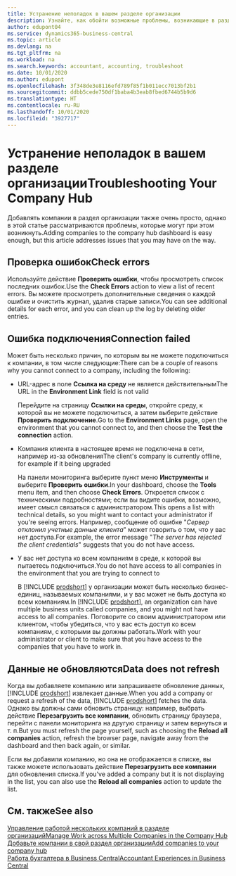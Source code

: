 ```yaml
---
title: Устранение неполадок в вашем разделе организации
description: Узнайте, как обойти возможные проблемы, возникающие в разделе организации в Dynamics 365 Business Central.
author: edupont04
ms.service: dynamics365-business-central
ms.topic: article
ms.devlang: na
ms.tgt_pltfrm: na
ms.workload: na
ms.search.keywords: accountant, accounting, troubleshoot
ms.date: 10/01/2020
ms.author: edupont
ms.openlocfilehash: 3f348de3e8116efd789f85f1b011ecc7013bf2b1
ms.sourcegitcommit: ddbb5cede750df1baba4b3eab8fbed6744b5b9d6
ms.translationtype: HT
ms.contentlocale: ru-RU
ms.lasthandoff: 10/01/2020
ms.locfileid: "3927717"
---
```

# <a name="troubleshooting-your-company-hub"></a><span data-ttu-id="e9f97-103">Устранение неполадок в вашем разделе организации</span><span class="sxs-lookup"><span data-stu-id="e9f97-103">Troubleshooting Your Company Hub</span></span>

<span data-ttu-id="e9f97-104">Добавлять компании в раздел организации также очень просто, однако в этой статье рассматриваются проблемы, которые могут при этом возникнуть.</span><span class="sxs-lookup"><span data-stu-id="e9f97-104">Adding companies to the company hub dashboard is easy enough, but this article addresses issues that you may have on the way.</span></span>  

## <a name="check-errors"></a><span data-ttu-id="e9f97-105">Проверка ошибок</span><span class="sxs-lookup"><span data-stu-id="e9f97-105">Check errors</span></span>

<span data-ttu-id="e9f97-106">Используйте действие **Проверить ошибки**, чтобы просмотреть список последних ошибок.</span><span class="sxs-lookup"><span data-stu-id="e9f97-106">Use the **Check Errors** action to view a list of recent errors.</span></span> <span data-ttu-id="e9f97-107">Вы можете просмотреть дополнительные сведения о каждой ошибке и очистить журнал, удалив старые записи.</span><span class="sxs-lookup"><span data-stu-id="e9f97-107">You can see additional details for each error, and you can clean up the log by deleting older entries.</span></span>  

## <a name="connection-failed"></a><span data-ttu-id="e9f97-108">Ошибка подключения</span><span class="sxs-lookup"><span data-stu-id="e9f97-108">Connection failed</span></span>

<span data-ttu-id="e9f97-109">Может быть несколько причин, по которым вы не можете подключиться к компании, в том числе следующие:</span><span class="sxs-lookup"><span data-stu-id="e9f97-109">There can be a couple of reasons why you cannot connect to a company, including the following:</span></span>

- <span data-ttu-id="e9f97-110">URL-адрес в поле **Ссылка на среду** не является действительным</span><span class="sxs-lookup"><span data-stu-id="e9f97-110">The URL in the **Environment Link** field is not valid</span></span>  

  <span data-ttu-id="e9f97-111">Перейдите на страницу **Ссылки на среды**, откройте среду, к которой вы не можете подключиться, а затем выберите действие **Проверить подключение**.</span><span class="sxs-lookup"><span data-stu-id="e9f97-111">Go to the **Environment Links** page, open the environment that you cannot connect to, and then choose the **Test the connection** action.</span></span>  
- <span data-ttu-id="e9f97-112">Компания клиента в настоящее время не подключена в сети, например из-за обновления</span><span class="sxs-lookup"><span data-stu-id="e9f97-112">The client's company is currently offline, for example if it being upgraded</span></span>

  <span data-ttu-id="e9f97-113">На панели мониторинга выберите пункт меню **Инструменты** и выберите **Проверить ошибки**.</span><span class="sxs-lookup"><span data-stu-id="e9f97-113">In your dashboard, choose the **Tools** menu item, and then choose **Check Errors**.</span></span> <span data-ttu-id="e9f97-114">Откроется список с техническими подробностями; если вы видите ошибки, возможно, имеет смысл связаться с администратором.</span><span class="sxs-lookup"><span data-stu-id="e9f97-114">This opens a list with technical details, so you might want to contact your administrator if you're seeing errors.</span></span> <span data-ttu-id="e9f97-115">Например, сообщение об ошибке "*Сервер отклонил учетные данные клиента*" может говорить о том, что у вас нет доступа.</span><span class="sxs-lookup"><span data-stu-id="e9f97-115">For example, the error message "*The server has rejected the client credentials*" suggests that you do not have access.</span></span>  
- <span data-ttu-id="e9f97-116">У вас нет доступа ко всем компаниям в среде, к которой вы пытаетесь подключиться.</span><span class="sxs-lookup"><span data-stu-id="e9f97-116">You do not have access to all companies in the environment that you are trying to connect to</span></span>

  <span data-ttu-id="e9f97-117">В [!INCLUDE [prodshort](includes/prodshort.md)] у организации может быть несколько бизнес-единиц, называемых компаниями, и у вас может не быть доступа ко всем компаниям.</span><span class="sxs-lookup"><span data-stu-id="e9f97-117">In [!INCLUDE [prodshort](includes/prodshort.md)], an organization can have multiple business units called companies, and you might not have access to all companies.</span></span> <span data-ttu-id="e9f97-118">Поговорите со своим администратором или клиентом, чтобы убедиться, что у вас есть доступ ко всем компаниям, с которыми вы должны работать.</span><span class="sxs-lookup"><span data-stu-id="e9f97-118">Work with your administrator or client to make sure that you have access to the companies that you have to work in.</span></span>  

## <a name="data-does-not-refresh"></a><span data-ttu-id="e9f97-119">Данные не обновляются</span><span class="sxs-lookup"><span data-stu-id="e9f97-119">Data does not refresh</span></span>

<span data-ttu-id="e9f97-120">Когда вы добавляете компанию или запрашиваете обновление данных, [!INCLUDE [prodshort](includes/prodshort.md)] извлекает данные.</span><span class="sxs-lookup"><span data-stu-id="e9f97-120">When you add a company or request a refresh of the data, [!INCLUDE [prodshort](includes/prodshort.md)] fetches the data.</span></span> <span data-ttu-id="e9f97-121">Однако вы должны сами обновить страницу: например, выбрать действие **Перезагрузить все компании**, обновить страницу браузера, перейти с панели мониторинга на другую страницу и затем вернуться и т. п.</span><span class="sxs-lookup"><span data-stu-id="e9f97-121">But you must refresh the page yourself, such as choosing the **Reload all companies** action, refresh the browser page, navigate away from the dashboard and then back again, or similar.</span></span>  

<span data-ttu-id="e9f97-122">Если вы добавили компанию, но она не отображается в списке, вы также можете использовать действие **Перезагрузить все компании** для обновления списка.</span><span class="sxs-lookup"><span data-stu-id="e9f97-122">If you've added a company but it is not displaying in the list, you can also use the **Reload all companies** action to update the list.</span></span>

## <a name="see-also"></a><span data-ttu-id="e9f97-123">См. также</span><span class="sxs-lookup"><span data-stu-id="e9f97-123">See also</span></span>

[<span data-ttu-id="e9f97-124">Управление работой нескольких компаний в разделе организаций</span><span class="sxs-lookup"><span data-stu-id="e9f97-124">Manage Work across Multiple Companies in the Company Hub</span></span>](company-hub.md)  
[<span data-ttu-id="e9f97-125">Добавьте компании в свой раздел организации</span><span class="sxs-lookup"><span data-stu-id="e9f97-125">Add companies to your company hub</span></span>](company-hub-add-company.md)  
[<span data-ttu-id="e9f97-126">Работа бухгалтера в Business Central</span><span class="sxs-lookup"><span data-stu-id="e9f97-126">Accountant Experiences in Business Central</span></span>](finance-accounting.md)  

